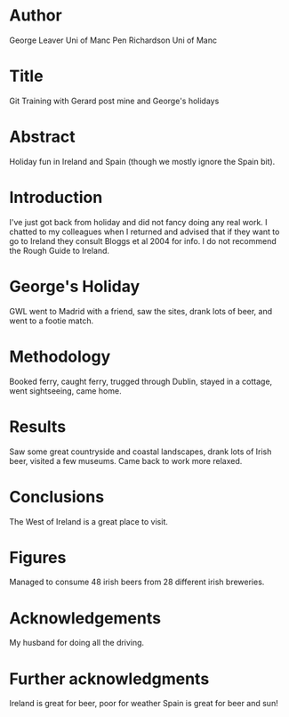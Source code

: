 # Author
George Leaver Uni of Manc
Pen Richardson Uni of Manc

# Title

Git Training with Gerard post mine and George's holidays

# Abstract

Holiday fun in Ireland and Spain (though we mostly ignore the Spain bit).

# Introduction

I've just got back from holiday and did not fancy doing any real work.
I chatted to my colleagues when I returned and advised that if they want to go to Ireland they consult Bloggs et al 2004 for info.
I do not recommend the Rough Guide to Ireland.

# George's Holiday

GWL went to Madrid with a friend, saw the sites, drank lots of beer, and went to a footie match.

# Methodology

Booked ferry, caught ferry, trugged through Dublin, stayed in a cottage, went sightseeing, came home.

# Results

Saw some great countryside and coastal landscapes, drank lots of Irish beer, visited a few museums. Came back to work more relaxed.

# Conclusions

The West of Ireland is a great place to visit. 

# Figures

Managed to consume 48 irish beers from 28 different irish breweries.

# Acknowledgements

My husband for doing all the driving.

# Further acknowledgments
Ireland is great for beer, poor for weather
Spain is great for beer and sun!

